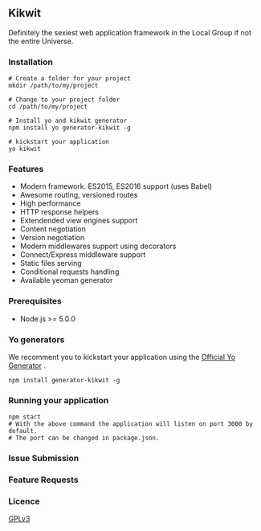 ## Kikwit

Definitely the sexiest web application framework in the Local Group if not the entire Universe. 

### Installation
```
# Create a folder for your project
mkdir /path/to/my/project

# Change to your project folder
cd /path/to/my/project

# Install yo and kikwit generator
npm install yo generator-kikwit -g

# kickstart your application
yo kikwit
```

### Features
* Modern framework. ES2015, ES2016 support (uses Babel)
* Awesome routing, versioned routes
* High performance
* HTTP response helpers
* Extendended view engines support
* Content negotiation
* Version negotiation
* Modern middlewares support using decorators
* Connect/Express middleware support
* Static files serving
* Conditional requests handling
* Available yeoman generator

### Prerequisites
* Node.js >= 5.0.0

### Yo generators
We recomment you to kickstart your application using the [Official Yo Generator](https://github.com/kikwit/generator-kikwit) .

```
npm install generator-kikwit -g
```

### Running your application
```
npm start 
# With the above command the application will listen on port 3000 by default. 
# The port can be changed in package.json.
```

### Issue Submission


### Feature Requests


### Licence
[GPLv3](http://www.gnu.org/licenses/gpl-3.0.en.html)
